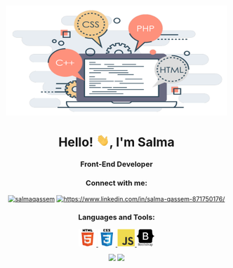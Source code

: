 <div align="center">
    <img src="https://github.com/SalmaQassem/SalmaQassem/blob/main/Cover-photo.png?raw=true" width="550" height="250">
</div>
<h1 align="center">Hello! <img src="https://github.com/SalmaQassem/SalmaQassem/blob/main/wave.gif" width="30px">, I'm Salma</h1>
<h3 align="center">Front-End Developer</h3>
<h3 align="center">Connect with me:</h3>
<p align="center">
<a href="https://codepen.io/salmaqassem" target="blank"><img align="center" src="https://raw.githubusercontent.com/rahuldkjain/github-profile-readme-generator/master/src/images/icons/Social/codepen.svg" alt="salmaqassem" height="30" width="40" /></a>
<a href="https://www.linkedin.com/in/salma-qassem-871750176/" target="blank"><img align="center" src="https://raw.githubusercontent.com/rahuldkjain/github-profile-readme-generator/master/src/images/icons/Social/linked-in-alt.svg" alt="https://www.linkedin.com/in/salma-qassem-871750176/" height="30" width="40" /></a>
</p>
<h3 align="center">Languages and Tools:</h3>
<p align="center">
<a href="https://www.w3.org/html/" target="_blank" rel="noreferrer"><img src="https://raw.githubusercontent.com/devicons/devicon/master/icons/html5/html5-original-wordmark.svg" alt="html5" width="40" height="40"/>
</a>
<a href="https://www.w3schools.com/css/" target="_blank" rel="noreferrer"><img src="https://raw.githubusercontent.com/devicons/devicon/master/icons/css3/css3-original-wordmark.svg" alt="css3" width="40" height="40"/>
</a>
<a href="https://developer.mozilla.org/en-US/docs/Web/JavaScript" target="_blank" rel="noreferrer"><img src="https://raw.githubusercontent.com/devicons/devicon/master/icons/javascript/javascript-original.svg" alt="javascript" width="40" height="40"/>
</a> 
<a href="https://getbootstrap.com" target="_blank" rel="noreferrer"><img src="https://raw.githubusercontent.com/devicons/devicon/master/icons/bootstrap/bootstrap-plain-wordmark.svg" alt="bootstrap" width="40" height="40"/>
</a>
</p>
<div align="center">
<img src="https://github-readme-stats.vercel.app/api?username=SalmaQassem&hide=stars&show_icons=true&theme=swift&line_height=32">
<img src="https://github-readme-stats.vercel.app/api/top-langs/?username=SalmaQassem&count_private=true&theme=swift">
</div>


